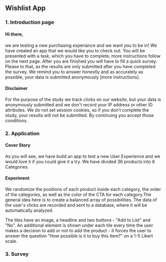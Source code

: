 ## Wishlist App
### 1. Introduction page
#### Hi there,
we are testing a new purchasing experiance and we want you to be in! We have created an app that we would like you to check out. You will be presented with a task, which you have to complete, more instructions follow on the next page. After you are finished you will have to fill a quick survey. Please to that, as the results are only submitted after you have completed the survey. We remind you to answer honestly and as accurately as possible, your data is submitted anonymously [more instructions].

#### Disclaimer
For the purpose of the study we track clicks on our website, but your data is anonymously submitted and we don't record your IP address or other ID attributes. We do not set session cookies, so if you don’t complete the study, your results will not be submitted. By continuing you accept those conditions.

### 2. Application

#### Cover Story
As you will see, we have build an app to test a new User Experience and we would love it if you could give it a try. We have divided 36 products into 6 Categories.

#### Experiment
We randomize the positions of each product inside each category, the order of the categories, as well as the color of the CTA for each category.The general idea here is to create a balanced array of possibilities.
The data of the user's clicks are recorded and sent to a database, where it will be automatically analyzed.

The tiles have an image, a headline and two buttons - "Add to List" and "No". An additional element is shown under each tile every time the user makes a decision to add or not to add the product - it forces the user to answer the question "How possible is it to buy this item?" on a 1-5 Likert scale.

### 3. Survey
